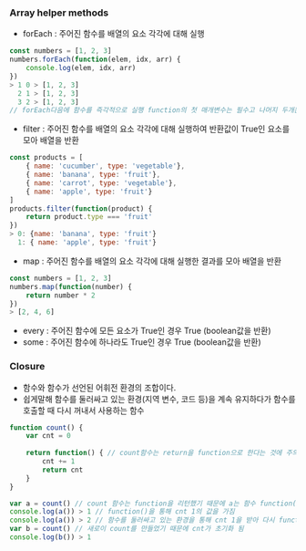 ### Array helper methods

- forEach : 주어진 함수를 배열의 요소 각각에 대해 실행

```javascript
const numbers = [1, 2, 3]
numbers.forEach(function(elem, idx, arr) {
    console.log(elem, idx, arr)
})
> 1 0 > [1, 2, 3]
  2 1 > [1, 2, 3]
  3 2 > [1, 2, 3]
// forEach다음에 함수를 즉각적으로 실행 function의 첫 매개변수는 필수고 나머지 두개는 optional
```

- filter : 주어진 함수를 배열의 요소 각각에 대해 실행하여 반환값이 True인 요소를 모아 배열을 반환

```javascript
const products = [
    { name: 'cucumber', type: 'vegetable'},
    { name: 'banana', type: 'fruit'},
    { name: 'carrot', type: 'vegetable'},
    { name: 'apple', type: 'fruit'}
]
products.filter(function(product) {
    return product.type === 'fruit'
})
> 0: {name: 'banana', type: 'fruit'}
  1: { name: 'apple', type: 'fruit'}
```

- map : 주어진 함수를 배열의 요소 각각에 대해 실행한 결과를 모아 배열을 반환

```javascript
const numbers = [1, 2, 3]
numbers.map(function(number) {
    return number * 2
})
> [2, 4, 6]
```

- every : 주어진 함수에 모든 요소가 True인 경우 True (boolean값을 반환)
- some : 주어진 함수에 하나라도 True인 경우 True (boolean값을 반환)



### Closure

- 함수와 함수가 선언된 어휘전 환경의 조합이다.
- 쉽게말해 함수를 둘러싸고 있는 환경(지역 변수, 코드 등)을 계속 유지하다가 함수를 호출할 때 다시 꺼내서 사용하는 함수

```javascript
function count() {
    var cnt = 0
    
    return function() { // count함수는 return을 function으로 한다는 것에 주의할 것
        cnt += 1
        return cnt
    }
}

var a = count() // count 함수는 function을 리턴했기 때문에 a는 함수 function()이 들어가 있다.
console.log(a()) > 1 // function()을 통해 cnt 1의 값을 가짐
console.log(a()) > 2 // 함수를 둘러싸고 있는 환경을 통해 cnt 1을 받아 다시 function()을 돌려 2의 값이 반환됨
var b = count() // 새로이 count를 만들었기 때문에 cnt가 초기화 됨
console.log(b()) > 1
```

